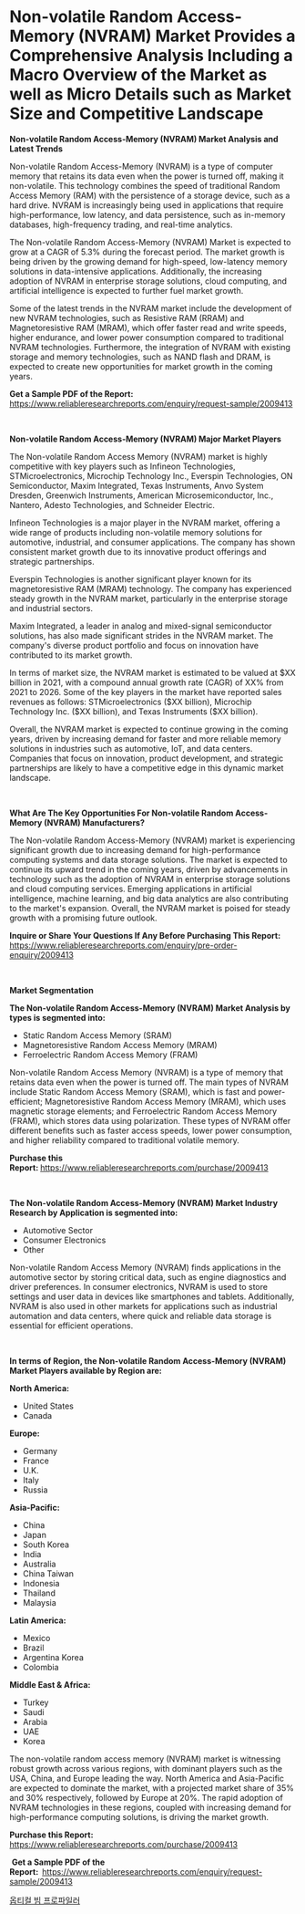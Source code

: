 <p><h1>Non-volatile Random Access-Memory (NVRAM) Market Provides a Comprehensive Analysis Including a Macro Overview of the Market as well as Micro Details such as Market Size and Competitive Landscape</h1></p><p><strong>Non-volatile Random Access-Memory (NVRAM) Market Analysis and Latest Trends</strong></p>
<p><p>Non-volatile Random Access-Memory (NVRAM) is a type of computer memory that retains its data even when the power is turned off, making it non-volatile. This technology combines the speed of traditional Random Access Memory (RAM) with the persistence of a storage device, such as a hard drive. NVRAM is increasingly being used in applications that require high-performance, low latency, and data persistence, such as in-memory databases, high-frequency trading, and real-time analytics.</p><p>The Non-volatile Random Access-Memory (NVRAM) Market is expected to grow at a CAGR of 5.3% during the forecast period. The market growth is being driven by the growing demand for high-speed, low-latency memory solutions in data-intensive applications. Additionally, the increasing adoption of NVRAM in enterprise storage solutions, cloud computing, and artificial intelligence is expected to further fuel market growth.</p><p>Some of the latest trends in the NVRAM market include the development of new NVRAM technologies, such as Resistive RAM (RRAM) and Magnetoresistive RAM (MRAM), which offer faster read and write speeds, higher endurance, and lower power consumption compared to traditional NVRAM technologies. Furthermore, the integration of NVRAM with existing storage and memory technologies, such as NAND flash and DRAM, is expected to create new opportunities for market growth in the coming years.</p></p>
<p><strong>Get a Sample PDF of the Report:&nbsp;</strong> <a href="https://www.reliableresearchreports.com/enquiry/request-sample/2009413">https://www.reliableresearchreports.com/enquiry/request-sample/2009413</a></p>
<p>&nbsp;</p>
<p><strong>Non-volatile Random Access-Memory (NVRAM) Major Market Players</strong></p>
<p><p>The Non-volatile Random Access Memory (NVRAM) market is highly competitive with key players such as Infineon Technologies, STMicroelectronics, Microchip Technology Inc., Everspin Technologies, ON Semiconductor, Maxim Integrated, Texas Instruments, Anvo System Dresden, Greenwich Instruments, American Microsemiconductor, Inc., Nantero, Adesto Technologies, and Schneider Electric.</p><p>Infineon Technologies is a major player in the NVRAM market, offering a wide range of products including non-volatile memory solutions for automotive, industrial, and consumer applications. The company has shown consistent market growth due to its innovative product offerings and strategic partnerships.</p><p>Everspin Technologies is another significant player known for its magnetoresistive RAM (MRAM) technology. The company has experienced steady growth in the NVRAM market, particularly in the enterprise storage and industrial sectors.</p><p>Maxim Integrated, a leader in analog and mixed-signal semiconductor solutions, has also made significant strides in the NVRAM market. The company's diverse product portfolio and focus on innovation have contributed to its market growth.</p><p>In terms of market size, the NVRAM market is estimated to be valued at $XX billion in 2021, with a compound annual growth rate (CAGR) of XX% from 2021 to 2026. Some of the key players in the market have reported sales revenues as follows: STMicroelectronics ($XX billion), Microchip Technology Inc. ($XX billion), and Texas Instruments ($XX billion).</p><p>Overall, the NVRAM market is expected to continue growing in the coming years, driven by increasing demand for faster and more reliable memory solutions in industries such as automotive, IoT, and data centers. Companies that focus on innovation, product development, and strategic partnerships are likely to have a competitive edge in this dynamic market landscape.</p></p>
<p>&nbsp;</p>
<p><strong>What Are The Key Opportunities For Non-volatile Random Access-Memory (NVRAM) Manufacturers?</strong></p>
<p><p>The Non-volatile Random Access-Memory (NVRAM) market is experiencing significant growth due to increasing demand for high-performance computing systems and data storage solutions. The market is expected to continue its upward trend in the coming years, driven by advancements in technology such as the adoption of NVRAM in enterprise storage solutions and cloud computing services. Emerging applications in artificial intelligence, machine learning, and big data analytics are also contributing to the market's expansion. Overall, the NVRAM market is poised for steady growth with a promising future outlook.</p></p>
<p><strong>Inquire or Share Your Questions If Any Before Purchasing This Report:</strong> <a href="https://www.reliableresearchreports.com/enquiry/pre-order-enquiry/2009413">https://www.reliableresearchreports.com/enquiry/pre-order-enquiry/2009413</a></p>
<p>&nbsp;</p>
<p><strong>Market Segmentation</strong></p>
<p><strong>The Non-volatile Random Access-Memory (NVRAM) Market Analysis by types is segmented into:</strong></p>
<p><ul><li>Static Random Access Memory (SRAM)</li><li>Magnetoresistive Random Access Memory (MRAM)</li><li>Ferroelectric Random Access Memory (FRAM)</li></ul></p>
<p><p>Non-volatile Random Access Memory (NVRAM) is a type of memory that retains data even when the power is turned off. The main types of NVRAM include Static Random Access Memory (SRAM), which is fast and power-efficient; Magnetoresistive Random Access Memory (MRAM), which uses magnetic storage elements; and Ferroelectric Random Access Memory (FRAM), which stores data using polarization. These types of NVRAM offer different benefits such as faster access speeds, lower power consumption, and higher reliability compared to traditional volatile memory.</p></p>
<p><strong>Purchase this Report:&nbsp;</strong><a href="https://www.reliableresearchreports.com/purchase/2009413">https://www.reliableresearchreports.com/purchase/2009413</a></p>
<p>&nbsp;</p>
<p><strong>The Non-volatile Random Access-Memory (NVRAM) Market Industry Research by Application is segmented into:</strong></p>
<p><ul><li>Automotive Sector</li><li>Consumer Electronics</li><li>Other</li></ul></p>
<p><p>Non-volatile Random Access Memory (NVRAM) finds applications in the automotive sector by storing critical data, such as engine diagnostics and driver preferences. In consumer electronics, NVRAM is used to store settings and user data in devices like smartphones and tablets. Additionally, NVRAM is also used in other markets for applications such as industrial automation and data centers, where quick and reliable data storage is essential for efficient operations.</p></p>
<p>&nbsp;</p>
<p><strong>In terms of Region, the Non-volatile Random Access-Memory (NVRAM) Market Players available by Region are:</strong></p>
<p>
    <p> <strong> North America: </strong>
        <ul>
            <li>United States</li>
            <li>Canada</li>
        </ul>
        </p> 
    <p> <strong> Europe: </strong>
        <ul>
            <li>Germany</li>
            <li>France</li>
            <li>U.K.</li>
            <li>Italy</li>
            <li>Russia</li>
        </ul>
        </p> 
    <p> <strong> Asia-Pacific: </strong>
        <ul>
            <li>China</li>
            <li>Japan</li>
            <li>South Korea</li>
            <li>India</li>
            <li>Australia</li>
            <li>China Taiwan</li>
            <li>Indonesia</li>
            <li>Thailand</li>
            <li>Malaysia</li>
        </ul>
        </p> 
    <p> <strong> Latin America: </strong>
        <ul>
            <li>Mexico</li>
            <li>Brazil</li>
            <li>Argentina Korea</li>
            <li>Colombia</li>
        </ul>
        </p> 
    <p> <strong> Middle East & Africa: </strong>
        <ul>
            <li>Turkey</li>
            <li>Saudi</li>
            <li>Arabia</li>
            <li>UAE</li>
            <li>Korea</li>
        </ul>
    </p>
    </p>
<p><p>The non-volatile random access memory (NVRAM) market is witnessing robust growth across various regions, with dominant players such as the USA, China, and Europe leading the way. North America and Asia-Pacific are expected to dominate the market, with a projected market share of 35% and 30% respectively, followed by Europe at 20%. The rapid adoption of NVRAM technologies in these regions, coupled with increasing demand for high-performance computing solutions, is driving the market growth.</p></p>
<p><strong>Purchase this Report: </strong><a href="https://www.reliableresearchreports.com/purchase/2009413">https://www.reliableresearchreports.com/purchase/2009413</a></p>
<p>&nbsp;<strong>Get a Sample PDF of the Report:&nbsp;&nbsp;</strong><a href="https://www.reliableresearchreports.com/enquiry/request-sample/2009413">https://www.reliableresearchreports.com/enquiry/request-sample/2009413</a></p>
<p><strong></strong></p>
<p><p><a href="https://github.com/akzkkws047661437/Market-Research-Report-List-1/blob/main/432266813407.md">옵티컬 빔 프로파일러</a></p></p>